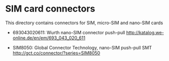 SIM card connectors
===================

  This directory contains connectors for SIM, micro-SIM and nano-SIM cards

  * 693043020611: Wurth nano-SIM connector push-pull
      http://katalog.we-online.de/en/em/693_043_020_611

  * SIM8050: Global Connector Technology, nano-SIM push-pull SMT
      http://gct.co/connector/?series=SIM8050